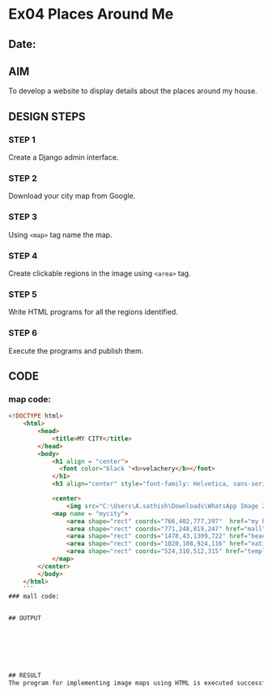 # Ex04 Places Around Me
## Date: 

## AIM
To develop a website to display details about the places around my house.

## DESIGN STEPS

### STEP 1
Create a Django admin interface.

### STEP 2
Download your city map from Google.

### STEP 3
Using ```<map>``` tag name the map.

### STEP 4
Create clickable regions in the image using ```<area>``` tag.

### STEP 5
Write HTML programs for all the regions identified.

### STEP 6
Execute the programs and publish them.

## CODE
### map code:
```html
<!DOCTYPE html>
    <html>
        <head>
            <title>MY CITY</title>
        </head>
        <body>
            <h1 align = "center">
              <font color="black "<b>velachery</b></font>
            </h1>
            <h3 align="center" style="font-family: Helvetica, sans-serif; color: lightcoral;">V RAKSHA DHARANIKA - 212223230167</h3>

            <center> 
                <img src="C:\Users\A.sathish\Downloads\WhatsApp Image 2024-10-17 at 10.56.21 AM.jpeg" usemap="#mycity" height ="613" width ="1300" >
            <map name = "mycity">
                <area shape="rect" coords="766,402,777,397"  href="my house"  title="my house in velachery">
                <area shape="rect" coords="771,248,819,247" href="mall" title="pheonix marketcity">
                <area shape="rect" coords="1478,43,1309,722" href="beach" title="Coromandel Coast ">
                <area shape="rect" coords="1020,108,924,116" href="national park" title="guingy national park">
                <area shape="rect" coords="524,310,512,315" href="temple " title="Nanganallur Anjaneya Temple">
            </map>
        </center>
        </body>
    </html>
    ```
### mall code:


## OUTPUT







## RESULT
The program for implementing image maps using HTML is executed successfully.
